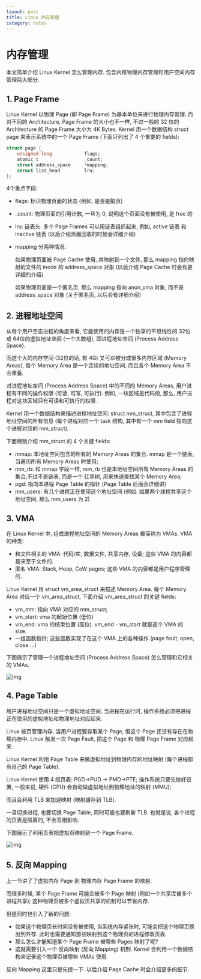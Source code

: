 ```yaml
---
layout: post
title: Linux 内存管理
category: notes
---
```


# 内存管理

本文简单介绍 Linux Kernel 怎么管理内存. 包含内核物理内存管理和用户空间内存管理两大部分.

## 1. Page Frame

Linux Kernel 以物理 Page (即 Page Frame) 为基本单位来进行物理内存管理.
而对不同的 Architecture, Page Frame 的大小也不一样, 不过一般的 32 位的 Architecture 的 Page Frame 大小为 4K Bytes.
Kernel 用一个数据结构 struct page 来表示系统中的一个 Page Frame (下面只列出了 4 个重要的 fields):

```c
struct page { 
    unsigned long            flags;
    atomic_t                 _count; 
    struct address_space     *mapping; 
    struct list_head         lru; 
};
```

4个重点字段:

* flags: 标识物理页面的状态 (例如, 是否是脏页)
* _count: 物理页面的引用计数, 一旦为 0, 说明这个页面没有被使用, 是 free 的
* lru: 链表头. 多个 Page Frames 可以用链表组织起来, 例如, active 链表 和 inactive 链表 (以后介绍页面回收的时候会详细介绍)
* mapping 分两种情况:
  
  如果物理页面被 Page Cache 使用, 并映射到一个文件, 那么 mapping 指向映射的文件的 inode 的 address_space 对象 (以后介绍 Page Cache 时会有更详细的介绍)

  如果物理页面是一个匿名页, 那么 mapping 指向 anon_vma 对象, 而不是 address_space 对象 (关于匿名页, 以后会有详细介绍)

## 2. 进程地址空间

从每个用户空态进程的角度来看, 它能使用的内存是一个独享的平坦线性的 32位 或 64位的虚拟地址空间 (一个大数组), 即进程地址空间 (Process Address Space).

而这个大的内存空间 (32位的话, 有 4G) 又可以被分成很多内存区域 (Memory Areas), 每个 Memory Area 是一个连续的地址空间, 而且各个 Memory Area 不会重叠.

对进程地址空间 (Process Address Space) 中的不同的 Memory Areas,  用户进程有不同的操作权限 (可读, 可写, 可执行). 例如, 一块区域是代码段, 那么, 用户进程对这块区域只有可读和可执行的权限.

Kernel 用一个数据结构来描述进程地址空间: struct mm_struct, 其中包含了进程地址空间的所有信息 (每个进程对应一个 task 结构, 其中有一个 mm field 指向这个进程对应的 mm_struct).

下面特别介绍 mm_struct 的 4 个关键 fields:

* mmap: 本地址空间包含的所有的 Memory Areas 的集合. mmap 是一个链表, 当遍历所有 Memory Areas 时使用;
* mm_rb: 和 mmap 字段一样, mm_rb 也是本地址空间所有 Memory Areas 的集合,不过不是链表, 而是一个 红黑树, 用来快速查找某个 Memory Area;
* pgd: 指向本进程 Page Table 的指针 (Page Table 后面会详细讲)
* mm_users: 有几个进程正在使用这个地址空间 (例如: 如果两个线程共享这个地址空间, 那么 mm_users 为 2)

## 3. VMA

在 Linux Kernel 中, 组成进程地址空间的 Memory Areas 被简称为 VMAs. VMA 的种类:

* 和文件相关的 VMA: 代码/库, 数据文件, 共享内存, 设备; 这些 VMA 的内容都是来至于文件的.
* 匿名 VMA: Stack, Heap, CoW pages; 这些 VMA 的内容都是用户程序管理的.

Linux Kernel 用  struct vm_area_struct 来描述 Memory Area.  每个 Memory Area 对应一个 vm_area_struct,  下面介绍 vm_area_struct 的关键 fields:

* vm_mm: 指向 VMA 对应的 mm_struct;
* vm_start: vma 的起始位置 (低位)
* vm_end: vma 的结束位置 (高位). vm_end - vm_start 就是这个 VMA 的 size.
* 一组函数指针; 这些函数实现了在这个 VMA 上的各种操作 (page fault, open, close ...)

下图展示了管理一个进程地址空间 (Process Address Space) 怎么管理和它相关的 VMAs.

![img](https://lh6.googleusercontent.com/-LxNqiy-7JyY/Ub29VuG1ElI/AAAAAAAAADw/mR9sIlibH9M/w761-h271-no/vma.png)

## 4. Page Table

用户进程地址空间只是一个虚拟地址空间, 当进程在运行时, 操作系统必须把进程正在使用的虚拟地址和物理地址对应起来.

Linux 按页管理内存, 当用户进程要存取某个 Page, 但这个 Page 还没有存在在物理内存中, Linux 触发一次 Page Fault, 把这个 Page 和 物理 Page Frame 对应起来.

Linux Kernel 利用 Page Table 来做虚拟地址到物理内存的地址映射 (每个进程都有自己的 Page Table).

Linux Kernel 使用 4 级页表: PGD->PUD -> PMD->PTE; 操作系统只要先做好设置, 一般来说, 硬件 (CPU) 会自动做虚拟地址到物理地址的映射 (MMU);

而且会利用 TLB 来加速映射 (映射缓存到 TLB).

一旦切换进程, 也要切换 Page Table, 同时可能也要刷新 TLB. 也就是说, 各个进程的页表是隔离的, 不会互相影响.

下图展示了利用页表把虚拟页映射到一个 Page Frame.

![img](https://lh3.googleusercontent.com/--RtO9tp7hjk/Ub29UOAWGcI/AAAAAAAAADo/fo9LwK3s-YE/w896-h308-no/pdg.png)

## 5. 反向 Mapping

上一节讲了了虚拟内存 Page 到 物理内存 Page Frame 的映射.

而很多时候, 某个 Page Frame 可能会被多个 Page 映射 (例如一个共享库被多个进程共享); 这种物理页被多个虚拟页共享的机制可以节省内存.

但是同时也引入了新的问题:

* 如果这个物理页长时间没有被使用, 当系统内存紧张时, 可能会把这个物理页换出到外存. 此时也需要通知那些映射到这个物理页的进程修改页表.
* 那么怎么才能知道某个 Page Frame 被哪些 Pages 映射了呢?
* 这就需要引入一个 反向映射 (反向 Mapping) 机制. Kernel 会利用一个数据结构来记录这个物理页被哪些 VMAs 使用.

反向 Mapping 这里只是先提一下. 以后介绍 Page Cache 时会介绍更多的细节.
